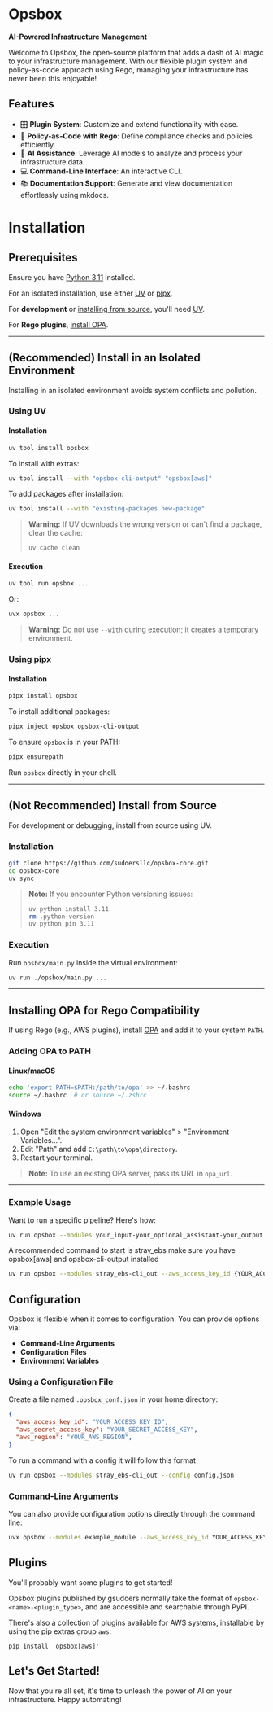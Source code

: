 # Opsbox

**AI-Powered Infrastructure Management**

Welcome to Opsbox, the open-source platform that adds a dash of AI magic to your infrastructure management. With our flexible plugin system and policy-as-code approach using Rego, managing your infrastructure has never been this enjoyable!

## Features

- 🎛️ **Plugin System**: Customize and extend functionality with ease.
- 📝 **Policy-as-Code with Rego**: Define compliance checks and policies efficiently.
- 🤖 **AI Assistance**: Leverage AI models to analyze and process your infrastructure data.
- 💻 **Command-Line Interface**: An interactive CLI.
- 📚 **Documentation Support**: Generate and view documentation effortlessly using mkdocs.

# Installation

## Prerequisites

Ensure you have [Python 3.11](https://www.python.org/downloads/) installed.

For an isolated installation, use either [UV](https://docs.astral.sh/uv/) or [pipx](https://pipx.pypa.io/stable/).

For **development** or [installing from source](#install-from-source), you'll need [UV](https://docs.astral.sh/uv/).

For **Rego plugins**, [install OPA](#installing-opa-for-rego-compatibility).

---

## (Recommended) Install in an Isolated Environment

Installing in an isolated environment avoids system conflicts and pollution.

### Using UV

#### Installation
```bash
uv tool install opsbox
```
To install with extras:
```bash
uv tool install --with "opsbox-cli-output" "opsbox[aws]"
```
To add packages after installation:
```bash
uv tool install --with "existing-packages new-package"
```
> **Warning:** If UV downloads the wrong version or can't find a package, clear the cache:
> ```bash
> uv cache clean
> ```

#### Execution
```bash
uv tool run opsbox ...
```
Or:
```bash
uvx opsbox ...
```
> **Warning:** Do not use `--with` during execution; it creates a temporary environment.

### Using pipx

#### Installation
```bash
pipx install opsbox
```
To install additional packages:
```bash
pipx inject opsbox opsbox-cli-output
```
To ensure `opsbox` is in your PATH:
```bash
pipx ensurepath
```
Run `opsbox` directly in your shell.

---

## (Not Recommended) Install from Source

For development or debugging, install from source using UV.

### Installation
```bash
git clone https://github.com/sudoersllc/opsbox-core.git
cd opsbox-core
uv sync
```
> **Note:** If you encounter Python versioning issues:
> ```bash
> uv python install 3.11
> rm .python-version
> uv python pin 3.11
> ```

### Execution
Run `opsbox/main.py` inside the virtual environment:
```bash
uv run ./opsbox/main.py ...
```

---

## Installing OPA for Rego Compatibility

If using Rego (e.g., AWS plugins), install [OPA](https://www.openpolicyagent.org/docs/latest/#running-opa) and add it to your system `PATH`.

### Adding OPA to PATH

#### Linux/macOS
```bash
echo 'export PATH=$PATH:/path/to/opa' >> ~/.bashrc
source ~/.bashrc  # or source ~/.zshrc
```
#### Windows
1. Open "Edit the system environment variables" > "Environment Variables...".
2. Edit "Path" and add `C:\path\to\opa\directory`.
3. Restart your terminal.

> **Note:** To use an existing OPA server, pass its URL in `opa_url`.

---

### Example Usage

Want to run a specific pipeline? Here's how:

```bash
uv run opsbox --modules your_input-your_optional_assistant-your_output
```

A recommended command to start is stray_ebs make sure you have opsbox[aws] and opsbox-cli-output installed

```bash
uv run opsbox --modules stray_ebs-cli_out --aws_access_key_id {YOUR_ACCESS_KEY_ID} --aws_secret_access_key {YOUR_SECRET_ACCESS_KEY} --aws_region us-east-1
```

## Configuration

Opsbox is flexible when it comes to configuration. You can provide options via:

- **Command-Line Arguments**
- **Configuration Files**
- **Environment Variables**

### Using a Configuration File

Create a file named `.opsbox_conf.json` in your home directory:

```json
{
  "aws_access_key_id": "YOUR_ACCESS_KEY_ID",
  "aws_secret_access_key": "YOUR_SECRET_ACCESS_KEY",
  "aws_region": "YOUR_AWS_REGION",
}
```

To run a command with a config it will follow this format
```bash
uv run opsbox --modules stray_ebs-cli_out --config config.json
```

### Command-Line Arguments

You can also provide configuration options directly through the command line:

```bash
uvx opsbox --modules example_module --aws_access_key_id YOUR_ACCESS_KEY_ID --aws_secret_access_key YOUR_SECRET_ACCESS_KEY --aws_region YOUR_AWS_REGION
```

## Plugins
You'll probably want some plugins to get started!

Opsbox plugins published by gsudoers normally take the format of `opsbox-<name>-<plugin_type>`, and are accessible and searchable through PyPI.

There's also a collection of plugins available for AWS systems, installable by using the pip extras group `aws`:

```pip install 'opsbox[aws]'```


## Let's Get Started!

Now that you're all set, it's time to unleash the power of AI on your infrastructure. Happy automating!
